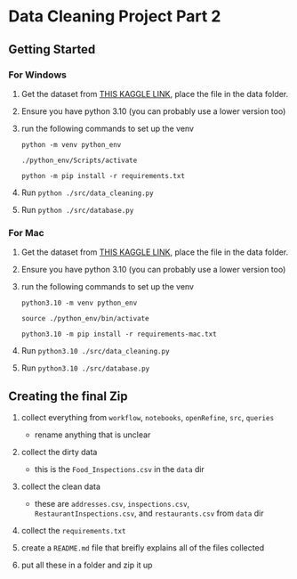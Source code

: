 # Data Cleaning Project Part 2

## Getting Started

### For Windows

1. Get the dataset from [THIS KAGGLE LINK](https://www.kaggle.com/datasets/chicago/chi-restaurant-inspections), place the file in the data folder.

2. Ensure you have python 3.10 (you can probably use a lower version too)

3. run the following commands to set up the venv

   `python -m venv python_env`

   `./python_env/Scripts/activate`

   `python -m pip install -r requirements.txt`

4. Run `python ./src/data_cleaning.py`

5. Run `python ./src/database.py`

### For Mac

1. Get the dataset from [THIS KAGGLE LINK](https://www.kaggle.com/datasets/chicago/chi-restaurant-inspections), place the file in the data folder.

2. Ensure you have python 3.10 (you can probably use a lower version too)

3. run the following commands to set up the venv

   `python3.10 -m venv python_env`

   `source ./python_env/bin/activate`

   `python3.10 -m pip install -r requirements-mac.txt`

4. Run `python3.10 ./src/data_cleaning.py`

5. Run `python3.10 ./src/database.py`

## Creating the final Zip

1. collect everything from `workflow`, `notebooks`, `openRefine`, `src`, `queries`

   - rename anything that is unclear

2. collect the dirty data

   - this is the `Food_Inspections.csv` in the `data` dir

3. collect the clean data

   - these are `addresses.csv`, `inspections.csv`, `RestaurantInspections.csv`, and `restaurants.csv` from `data` dir

4. collect the `requirements.txt`

5. create a `README.md` file that breifly explains all of the files collected

6. put all these in a folder and zip it up
